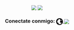 <!-- Stats Card -->
<h2 align="center">
  <a>
    <img align="center" src="https://github-readme-stats.vercel.app/api?username=Gtadictos21&repo=github-readme-stats&count_private=true&include_all_commits=true&show_icons=true&theme=radical&card_width=750)]">
  </a>
  
<!-- Top Languages Card -->
  <a>
    <img align="center" src="https://github-readme-stats.vercel.app/api/top-langs?username=Gtadictos21&repo=github-readme-stats&langs_count=5&show_icons=true&theme=radical&layout=compact&card_width=445)]">
  </a>

<!-- "Conectate conmigo" section -->
<h3 align="center">
  Conectate conmigo:
  <a href="https://gtadictos21.com" alt="Gtadictos21 | Website">
      <img src="https://raw.githubusercontent.com/iconic/open-iconic/master/svg/globe.svg" width="22px" align="center">
  </a>
  <a href="mailto:contacto@gtadictos21.com" alt="Contacto | Email">
      <img src="https://cdn.jsdelivr.net/npm/simple-icons@5.8.1/icons/gmail.svg" width="22px" align="center">
  </a>
</h3>
